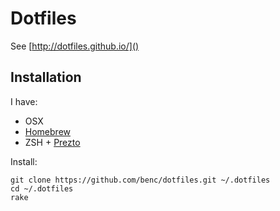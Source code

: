 # Dotfiles

See [http://dotfiles.github.io/]()

## Installation

I have:

* OSX
* [Homebrew](http://mxcl.github.com/homebrew/)
* ZSH + [Prezto](https://github.com/sorin-ionescu/prezto)

Install:

    git clone https://github.com/benc/dotfiles.git ~/.dotfiles
    cd ~/.dotfiles
    rake

